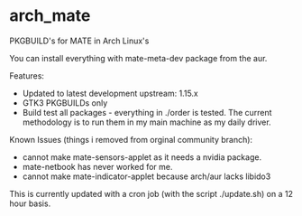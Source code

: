 # arch_mate
PKGBUILD's for MATE in Arch Linux's

You can install everything with mate-meta-dev package from the aur.

Features:

* Updated to latest development upstream:  1.15.x 
* GTK3 PKGBUILDs only
* Build test all packages - everything in ./order is tested. The current methodology is to run them in my main machine as my daily driver.

Known Issues (things i removed from orginal community branch): 

* cannot make mate-sensors-applet as it needs a nvidia package.
* mate-netbook has never worked for me.
* cannot make mate-indicator-applet because arch/aur lacks libido3

This is currently updated with a cron job (with the script ./update.sh) on a 12 hour basis.
